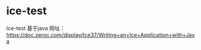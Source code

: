 # ice-test
Ice-test 基于java
网址：https://doc.zeroc.com/display/Ice37/Writing+an+Ice+Application+with+Java
